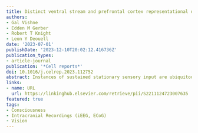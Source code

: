 ```yaml
---
title: Distinct ventral stream and prefrontal cortex representational dynamics during sustained conscious visual perception
authors:
- Gal Vishne
- Edden M Gerber
- Robert T Knight
- Leon Y Deouell
date: '2023-07-01'
publishDate: '2023-12-10T20:02:12.416736Z'
publication_types:
- article-journal
publication: '*Cell reports*'
doi: 10.1016/j.celrep.2023.112752
abstract: Instances of sustained stationary sensory input are ubiquitous. However, previous work focused almost exclusively on transient onset responses. This presents a critical challenge for neural theories of consciousness, which should account for the full temporal extent of experience. To address this question, we use intracranial recordings from ten human patients with epilepsy to view diverse images of multiple durations. We reveal that, in sensory regions, despite dramatic changes in activation magnitude, the distributed representation of categories and exemplars remains sustained and stable. In contrast, in frontoparietal regions, we find transient content representation at stimulus onset. Our results highlight the connection between the anatomical and temporal correlates of experience. To the extent perception is sustained, it may rely on sensory representations and to the extent perception is discrete, centered on perceptual updating, it may rely on frontoparietal representations.
links:
- name: URL
  url: https://linkinghub.elsevier.com/retrieve/pii/S2211124723007635
featured: true
tags:
- Consciousness
- Intracranial Recordings (iEEG, ECoG)
- Vision
---
```

